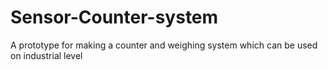 # Sensor-Counter-system
A prototype for making a counter and weighing system which can be used on industrial level

